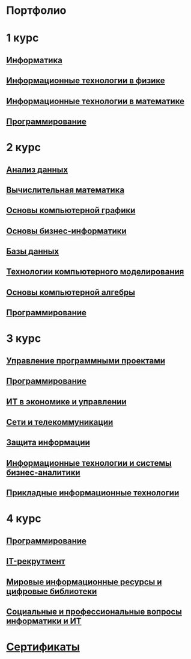 # Портфолио

# 1 курс

## <a href = "https://github.com/Sukhacheva/sukhacheva.github.io/tree/master/1sem/inf">Информатика</a>

## <a href = "https://github.com/Sukhacheva/sukhacheva.github.io/tree/master/1sem/itf">Информационные технологии в физике</a>

## <a href = "https://github.com/Sukhacheva/sukhacheva.github.io/tree/master/1sem/itm">Информационные технологии в математике</a>

## <a href = "https://github.com/Sukhacheva/sukhacheva.github.io/tree/master/1sem/prog">Программирование</a>

# 2 курс

## <a href = "https://github.com/Sukhacheva/sukhacheva.github.io/tree/master/2kurs/ad">Анализ данных</a>

## <a href = "https://github.com/Sukhacheva/sukhacheva.github.io/tree/master/2kurs/vm">Вычислительная математика</a>

## <a href = "https://github.com/Sukhacheva/sukhacheva.github.io/tree/master/2kurs/grap">Основы компьютерной графики</a>

## <a href = "https://github.com/Sukhacheva/sukhacheva.github.io/tree/master/2kurs/bi">Основы бизнес-информатики</a>

## <a href = "https://github.com/Sukhacheva/sukhacheva.github.io/tree/master/2kurs/bd">Базы данных</a>

## <a href = "https://github.com/Sukhacheva/sukhacheva.github.io/tree/master/2kurs/mod">Технологии компьютерного моделирования</a>

## <a href = "https://github.com/Sukhacheva/sukhacheva.github.io/tree/master/2kurs/ka">Основы компьютерной алгебры</a>

## <a href = "https://github.com/Sukhacheva/sukhacheva.github.io/blob/master/prog.md">Программирование</a>

# 3 курс

## <a href = "https://github.com/Sukhacheva/sukhacheva.github.io/blob/master/3kurs/upp.md">Управление программными проектами</a>

## <a href = "https://github.com/Sukhacheva/sukhacheva.github.io/blob/master/prog.md">Программирование</a>

## <a href = "https://github.com/Sukhacheva/sukhacheva.github.io/tree/master/3kurs/iteu">ИТ в экономике и управлении</a>

## <a href = "https://github.com/Sukhacheva/sukhacheva.github.io/tree/master/3kurs/seti">Сети и телекоммуникации</a>

## <a href = "https://github.com/Sukhacheva/sukhacheva.github.io/tree/master/3kurs/pi">Защита информации</a>

## <a href = "https://github.com/Sukhacheva/sukhacheva.github.io/tree/master/3kurs/itb">Информационные технологии и системы бизнес-аналитики</a>

## <a href = "https://github.com/Sukhacheva/sukhacheva.github.io/tree/master/3kurs/pit">Прикладные информационные технологии</a>

# 4 курс

## <a href = "https://github.com/Sukhacheva/sukhacheva.github.io/blob/master/prog.md">Программирование</a>

## <a href = "https://github.com/Sukhacheva/sukhacheva.github.io/tree/master/4kurs/rekr">IT-рекрутмент</a>

## <a href = "https://github.com/Sukhacheva/sukhacheva.github.io/tree/master/4kurs/bibl">Мировые информационные ресурсы и цифровые библиотеки</a>

## <a href = "https://github.com/Sukhacheva/sukhacheva.github.io/tree/master/4kurs/soz">Социальные и профессиональные вопросы информатики и ИТ</a>



# <a href = "https://github.com/Sukhacheva/sukhacheva.github.io/tree/master/sert">Сертификаты</a>


<a href = ""></a>

